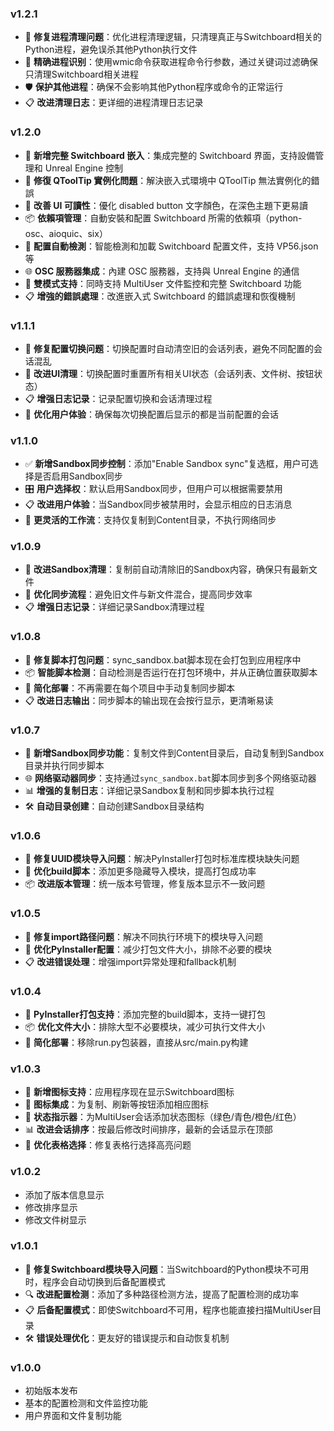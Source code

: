 ### v1.2.1
- 🔧 **修复进程清理问题**：优化进程清理逻辑，只清理真正与Switchboard相关的Python进程，避免误杀其他Python执行文件
- 🎯 **精确进程识别**：使用wmic命令获取进程命令行参数，通过关键词过滤确保只清理Switchboard相关进程
- 🛡️ **保护其他进程**：确保不会影响其他Python程序或命令的正常运行
- 📋 **改进清理日志**：更详细的进程清理日志记录

### v1.2.0
- 🚀 **新增完整 Switchboard 嵌入**：集成完整的 Switchboard 界面，支持設備管理和 Unreal Engine 控制
- 🔧 **修復 QToolTip 實例化問題**：解決嵌入式環境中 QToolTip 無法實例化的錯誤
- 🎨 **改善 UI 可讀性**：優化 disabled button 文字顏色，在深色主題下更易讀
- 📦 **依賴項管理**：自動安裝和配置 Switchboard 所需的依賴項（python-osc、aioquic、six）
- 🔄 **配置自動檢測**：智能檢測和加載 Switchboard 配置文件，支持 VP56.json 等
- 🌐 **OSC 服務器集成**：內建 OSC 服務器，支持與 Unreal Engine 的通信
- 🎯 **雙模式支持**：同時支持 MultiUser 文件監控和完整 Switchboard 功能
- 📋 **增強的錯誤處理**：改進嵌入式 Switchboard 的錯誤處理和恢復機制

### v1.1.1
- 🔧 **修复配置切换问题**：切换配置时自动清空旧的会话列表，避免不同配置的会话混乱
- 🧹 **改进UI清理**：切换配置时重置所有相关UI状态（会话列表、文件树、按钮状态）
- 📋 **增强日志记录**：记录配置切换和会话清理过程
- 🎯 **优化用户体验**：确保每次切换配置后显示的都是当前配置的会话

### v1.1.0
- ✅ **新增Sandbox同步控制**：添加"Enable Sandbox sync"复选框，用户可选择是否启用Sandbox同步
- 🎛️ **用户选择权**：默认启用Sandbox同步，但用户可以根据需要禁用
- 📋 **改进用户体验**：当Sandbox同步被禁用时，会显示相应的日志消息
- 🎯 **更灵活的工作流**：支持仅复制到Content目录，不执行网络同步

### v1.0.9
- 🧹 **改进Sandbox清理**：复制前自动清除旧的Sandbox内容，确保只有最新文件
- 🔄 **优化同步流程**：避免旧文件与新文件混合，提高同步效率
- 📋 **增强日志记录**：详细记录Sandbox清理过程

### v1.0.8
- 🔧 **修复脚本打包问题**：sync_sandbox.bat脚本现在会打包到应用程序中
- 📦 **智能脚本检测**：自动检测是否运行在打包环境中，并从正确位置获取脚本
- 🚀 **简化部署**：不再需要在每个项目中手动复制同步脚本
- 📋 **改进日志输出**：同步脚本的输出现在会按行显示，更清晰易读

### v1.0.7
- 🔄 **新增Sandbox同步功能**：复制文件到Content目录后，自动复制到Sandbox目录并执行同步脚本
- 🌐 **网络驱动器同步**：支持通过`sync_sandbox.bat`脚本同步到多个网络驱动器
- 📊 **增强的复制日志**：详细记录Sandbox复制和同步脚本执行过程
- 🛠️ **自动目录创建**：自动创建Sandbox目录结构

### v1.0.6
- 🔧 **修复UUID模块导入问题**：解决PyInstaller打包时标准库模块缺失问题
- 🎯 **优化build脚本**：添加更多隐藏导入模块，提高打包成功率
- 📦 **改进版本管理**：统一版本号管理，修复版本显示不一致问题

### v1.0.5
- 🐛 **修复import路径问题**：解决不同执行环境下的模块导入问题
- 🔧 **优化PyInstaller配置**：减少打包文件大小，排除不必要的模块
- 📋 **改进错误处理**：增强import异常处理和fallback机制

### v1.0.4
- 🚀 **PyInstaller打包支持**：添加完整的build脚本，支持一键打包
- 📦 **优化文件大小**：排除大型不必要模块，减少可执行文件大小
- 🎯 **简化部署**：移除run.py包装器，直接从src/main.py构建

### v1.0.3
- 🎨 **新增图标支持**：应用程序现在显示Switchboard图标
- 🔄 **图标集成**：为复制、刷新等按钮添加相应图标
- 🌟 **状态指示器**：为MultiUser会话添加状态图标（绿色/青色/橙色/红色）
- 📊 **改进会话排序**：按最后修改时间排序，最新的会话显示在顶部
- 🎯 **优化表格选择**：修复表格行选择高亮问题

### v1.0.2
- 添加了版本信息显示
- 修改排序显示
- 修改文件树显示

### v1.0.1
- 🔧 **修复Switchboard模块导入问题**：当Switchboard的Python模块不可用时，程序会自动切换到后备配置模式
- 🔍 **改进配置检测**：添加了多种路径检测方法，提高了配置检测的成功率
- 📋 **后备配置模式**：即使Switchboard不可用，程序也能直接扫描MultiUser目录
- 🛠️ **错误处理优化**：更友好的错误提示和自动恢复机制

### v1.0.0
- 初始版本发布
- 基本的配置检测和文件监控功能
- 用户界面和文件复制功能 

